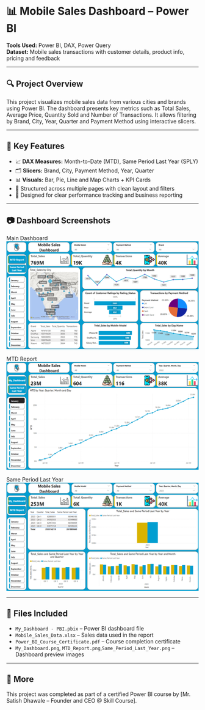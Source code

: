 # 📊 Mobile Sales Dashboard – Power BI

**Tools Used:** Power BI, DAX, Power Query  
**Dataset:** Mobile sales transactions with customer details, product info, pricing and feedback  

---

## 🔍 Project Overview

This project visualizes mobile sales data from various cities and brands using Power BI. The dashboard presents key metrics such as Total Sales, Average Price, Quantity Sold and Number of Transactions. It allows filtering by Brand, City, Year, Quarter and Payment Method using interactive slicers.

---

## 🧠 Key Features

- 📈 **DAX Measures:** Month-to-Date (MTD), Same Period Last Year (SPLY)
- 🗂️ **Slicers:** Brand, City, Payment Method, Year, Quarter
- 📊 **Visuals:** Bar, Pie, Line and Map Charts + KPI Cards
- 📁 Structured across multiple pages with clean layout and filters
- 📌 Designed for clear performance tracking and business reporting

---

## 📷 Dashboard Screenshots

Main Dashboard
![My_Dashboard](./My_Dashboard.png)

MTD Report
![MTD_Report](./MTD_Report.png)

Same Period Last Year
![Same_Period_Last_Year](./Same_Period_Last_Year.png)  

---

## 📁 Files Included

- `My_Dashboard - PBI.pbix` – Power BI dashboard file  
- `Mobile_Sales_Data.xlsx` – Sales data used in the report  
- `Power_BI_Course_Certificate.pdf` – Course completion certificate  
- `My_Dashboard.png`, `MTD_Report.png`,`Same_Period_Last_Year.png` – Dashboard preview images  

---

## 🔗 More

This project was completed as part of a certified Power BI course by [Mr. Satish Dhawale – Founder and CEO @ Skill Course].

